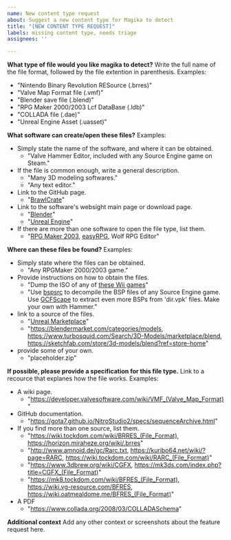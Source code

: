 ```yaml
---
name: New content type request
about: Suggest a new content type for Magika to detect
title: "[NEW CONTENT TYPE REQUEST]"
labels: missing content type, needs triage
assignees: ''

---
```


**What type of file would you like magika to detect?**
Write the full name of the file format, followed by the file extention in parenthesis.
Examples:
 - "Nintendo Binary Revolution RESource (.brres)"
 - "Valve Map Format file (.vmf)"
 - "Blender save file (.blend)"
 - "RPG Maker 2000/2003 Lcf DataBase (.ldb)"
 - "COLLADA file (.dae)"
 - "Unreal Engine Asset (.uasset)"

**What software can create/open these files?**
Examples:
- Simply state the name of the software, and where it can be obtained.
  - "Valve Hammer Editor, included with any Source Engine game on Steam."
- If the file is common enough, write a general description.
  - "Many 3D modeling softwares."
  - "Any text editor."
- Link to the GitHub page.
  - "[BrawlCrate](https://github.com/soopercool101/BrawlCrate)"
- Link to the software's websight main page or download page.
  - "[Blender](https://www.blender.org/download/)"
  - "[Unreal Engine](https://www.unrealengine.com/en-US)"
- If there are more than one software to open the file type, list them.
  - "[RPG Maker 2003](https://www.rpgmakerweb.com/products/rpg-maker-2003), [easyRPG](https://easyrpg.org/), Wolf RPG Editor"


**Where can these files be found?**
Examples:
- Simply state where the files can be obtained.
  - "Any RPGMaker 2000/2003 game."
- Provide instructions on how to obtain the files.
  - "Dump the ISO of any of [these Wii games](https://wiki.vg-resource.com/BRRES#List_of_games_using_the_format)"
  - "Use [bspsrc](https://github.com/ata4/bspsrc) to decompile the BSP files of any Source Engine game. Use [GCFScape](https://nemstools.github.io/pages/GCFScape-Download.html) to extract even more BSPs from 'dir.vpk' files. Make your own with Hammer."
 - link to a source of the files.
   - "[Unreal Marketplace](https://www.unrealengine.com/marketplace/en-US/store)"
   - "https://blendermarket.com/categories/models, https://www.turbosquid.com/Search/3D-Models/marketplace/blend, https://sketchfab.com/store/3d-models/blend?ref=store-home"
 - provide some of your own.
   - "placeholder.zip"

**If possible, please provide a specification for this file type.**
Link to a recource that explanes how the file works.
Examples:
- A wiki page.
  - "https://developer.valvesoftware.com/wiki/VMF_(Valve_Map_Format)"
- GitHub documentation.
  - "https://gota7.github.io/NitroStudio2/specs/sequenceArchive.html"
- If you find more than one source, list them.
  - "https://wiki.tockdom.com/wiki/BRRES_(File_Format), https://horizon.miraheze.org/wiki/.brres"
  - "http://www.amnoid.de/gc/Rarc.txt, https://kuribo64.net/wiki/?page=RARC, https://wiki.tockdom.com/wiki/RARC_(File_Format)"
  - "https://www.3dbrew.org/wiki/CGFX, https://mk3ds.com/index.php?title=CGFX_(File_Format)"
  - "https://mk8.tockdom.com/wiki/BFRES_(File_Format), https://wiki.vg-resource.com/BFRES, https://wiki.oatmealdome.me/BFRES_(File_Format)"
- A PDF
  - "https://www.collada.org/2008/03/COLLADASchema"
 
**Additional context**
Add any other context or screenshots about the feature request here.

